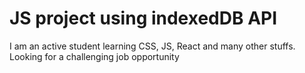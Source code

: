 # JS project using indexedDB API

I am an active student learning CSS, JS, React and many other stuffs. Looking for a challenging job opportunity
